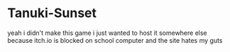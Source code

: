 # Tanuki-Sunset
yeah i didn't make this game i just wanted to host it somewhere else because itch.io is blocked on school computer and the site hates my guts
